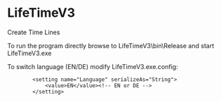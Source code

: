 # LifeTimeV3
Create Time Lines

To run the program directly browse to LifeTimeV3\bin\Release and start LifeTimeV3.exe

To switch language (EN/DE) modify LifeTimeV3.exe.config:
            
            <setting name="Language" serializeAs="String">
                <value>EN</value><!-- EN or DE -->
            </setting>
